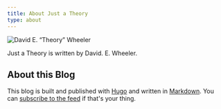 ```yaml
---
title: About Just a Theory
type: about
---
```


![David E. “Theory” Wheeler](/img/theory.jpg "David E. “Theory” Wheeler")

Just a Theory is written by David. E. Wheeler.

About this Blog
---------------

This blog is built and published with [Hugo](https://gohugo.io) and
written in [Markdown](http://daringfireball.net/projects/markdown/). You can
[subscribe to the feed](/index.xml) if that's your thing.
